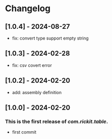 # Changelog
## [1.0.4] - 2024-08-27
- fix: convert type support empty string
## [1.0.3] - 2024-02-28
- fix: csv covert error
## [1.0.2] - 2024-02-20
- add: assembly definition
## [1.0.0] - 2024-02-20

### This is the first release of *com.rickit.table*.

- first commit
